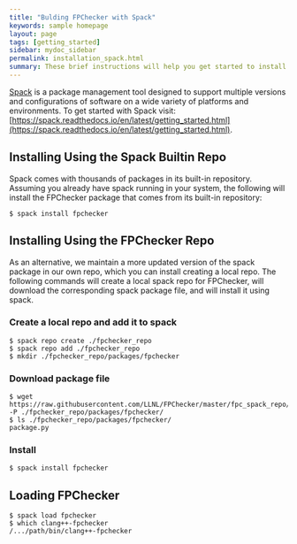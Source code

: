 ```yaml
---
title: "Bulding FPChecker with Spack"
keywords: sample homepage
layout: page
tags: [getting_started]
sidebar: mydoc_sidebar
permalink: installation_spack.html
summary: These brief instructions will help you get started to install FPChecker with spack.
---
```


[Spack](https://spack.readthedocs.io/en/latest/index.html) is a package management tool designed to support multiple 
versions and configurations of software on a wide variety of platforms and environments. 
To get started with Spack visit: [https://spack.readthedocs.io/en/latest/getting_started.html](https://spack.readthedocs.io/en/latest/getting_started.html).

## Installing Using the Spack Builtin Repo

Spack comes with thousands of packages in its built-in repository. Assuming you already have spack 
running in your system, the following will install the FPChecker package that comes 
from its built-in repository:
```
$ spack install fpchecker
```

## Installing Using the FPChecker Repo

As an alternative, we maintain a more updated version of the spack package in our own repo, 
which you can install creating a local repo. The following commands will create a local spack 
repo for FPChecker, will download the corresponding spack package file, and will 
install it using spack. 

### Create a local repo and add it to spack
```
$ spack repo create ./fpchecker_repo
$ spack repo add ./fpchecker_repo
$ mkdir ./fpchecker_repo/packages/fpchecker
```
### Download package file
```
$ wget https://raw.githubusercontent.com/LLNL/FPChecker/master/fpc_spack_repo/packages/package.py -P ./fpchecker_repo/packages/fpchecker/
$ ls ./fpchecker_repo/packages/fpchecker/
package.py
```
### Install
```
$ spack install fpchecker
```

## Loading FPChecker
```
$ spack load fpchecker
$ which clang++-fpchecker
/.../path/bin/clang++-fpchecker
```
